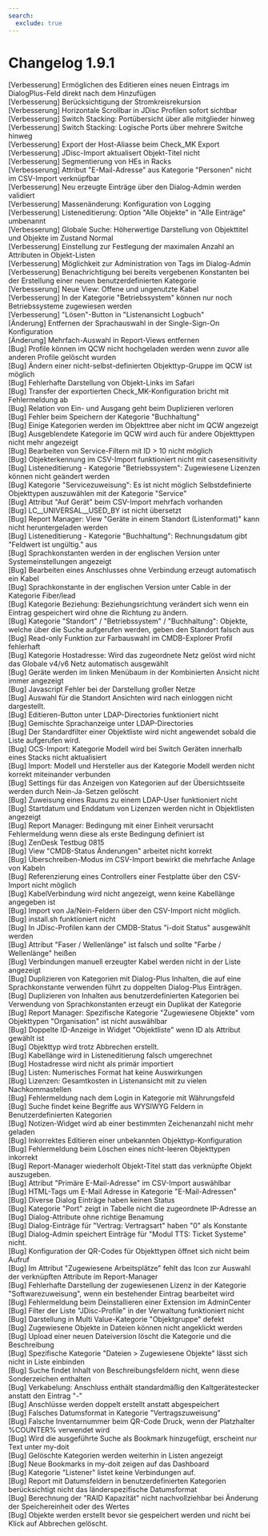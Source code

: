 ```yaml
---
search:
  exclude: true
---
```

# Changelog 1.9.1
<!-- cSpell:disable -->
<!-- markdownlint-disable MD052 -->
[Verbesserung]  Ermöglichen des Editieren eines neuen Eintrags im DialogPlus-Feld direkt nach dem Hinzufügen<br>
[Verbesserung]  Berücksichtigung der Stromkreisrekursion<br>
[Verbesserung]  Horizontale Scrollbar in JDisc Profilen sofort sichtbar<br>
[Verbesserung]  Switch Stacking: Portübersicht über alle mitglieder hinweg<br>
[Verbesserung]  Switch Stacking: Logische Ports über mehrere Switche hinweg<br>
[Verbesserung]  Export der Host-Aliasse beim Check_MK Export<br>
[Verbesserung]  JDisc-Import aktualisert Objekt-Titel nicht<br>
[Verbesserung]  Segmentierung von HEs in Racks<br>
[Verbesserung]  Attribut "E-Mail-Adresse" aus Kategorie "Personen" nicht im CSV-Import verknüpfbar<br>
[Verbesserung]  Neu erzeugte Einträge über den Dialog-Admin werden validiert<br>
[Verbesserung]  Massenänderung: Konfiguration von Logging<br>
[Verbesserung]  Listeneditierung: Option "Alle Objekte" in "Alle Einträge" umbenannt<br>
[Verbesserung]  Globale Suche: Höherwertige Darstellung von Objekttitel und Objekte im Zustand Normal<br>
[Verbesserung]  Einstellung zur Festlegung der maximalen Anzahl an Attributen in Objekt-Listen<br>
[Verbesserung]  Möglichkeit zur Administration von Tags im Dialog-Admin<br>
[Verbesserung]  Benachrichtigung bei bereits vergebenen Konstanten bei der Erstellung einer neuen benutzerdefinierten Kategorie<br>
[Verbesserung]  Neue View: Offene und ungenutzte Kabel<br>
[Verbesserung]  In der Kategorie "Betriebssystem" können nur noch Betriebssysteme zugewiesen werden<br>
[Verbesserung]  "Lösen"-Button in "Listenansicht Logbuch"<br>
[Änderung]      Entfernen der Sprachauswahl in der Single-Sign-On Konfiguration<br>
[Änderung]      Mehrfach-Auswahl in Report-Views entfernen<br>
[Bug]           Profile können im QCW nicht hochgeladen werden wenn zuvor alle anderen Profile gelöscht wurden<br>
[Bug]           Ändern einer nicht-selbst-definierten Objekttyp-Gruppe im QCW ist möglich<br>
[Bug]           Fehlerhafte Darstellung von Objekt-Links im Safari<br>
[Bug]           Transfer der exportierten Check_MK-Konfiguration bricht mit Fehlermeldung ab<br>
[Bug]           Relation von Ein- und Ausgang geht beim Duplizieren verloren<br>
[Bug]           Fehler beim Speichern der Kategorie "Buchhaltung"<br>
[Bug]           Einige Kategorien werden im Objekttree aber nicht im QCW angezeigt<br>
[Bug]           Ausgeblendete Kategorie im QCW wird auch für andere Objekttypen nicht mehr angezeigt<br>
[Bug]           Bearbeiten von Service-Filtern mit ID > 10 nicht möglich<br>
[Bug]           Objekterkennung im CSV-Import funktioniert nicht mit casesensitivity<br>
[Bug]           Listeneditierung - Kategorie "Betriebssystem": Zugewiesene Lizenzen können nicht geändert werden<br>
[Bug]           Kategorie "Servicezuweisung": Es ist nicht möglich Selbstdefinierte Objekttypen auszuwählen mit der Kategorie "Service"<br>
[Bug]           Attribut "Auf Gerät" beim CSV-Import mehrfach vorhanden<br>
[Bug]           LC__UNIVERSAL__USED_BY ist nicht übersetzt<br>
[Bug]           Report Manager: View "Geräte in einem Standort (Listenformat)" kann nicht heruntergeladen werden<br>
[Bug]           Listeneditierung - Kategorie "Buchhaltung": Rechnungsdatum gibt "Feldwert ist ungültig." aus<br>
[Bug]           Sprachkonstanten werden in der englischen Version unter Systemeinstellungen angezeigt<br>
[Bug]           Bearbeiten eines Anschlusses ohne Verbindung erzeugt automatisch ein Kabel<br>
[Bug]           Sprachkonstante in der englischen Version unter Cable in der Kategorie Fiber/lead<br>
[Bug]           Kategorie Beziehung: Beziehungsrichtung verändert sich wenn ein Eintrag gespeichert wird ohne die Richtung zu ändern.<br>
[Bug]           Kategorie "Standort" / "Betriebssystem" / "Buchhaltung": Objekte, welche über die Suche aufgerufen werden, geben den Standort falsch aus<br>
[Bug]           Read-only Funktion zur Farbauswahl im CMDB-Explorer Profil fehlerhaft<br>
[Bug]           Kategorie Hostadresse: Wird das zugeordnete Netz gelöst wird nicht das Globale v4/v6 Netz automatisch ausgewählt<br>
[Bug]           Geräte werden im linken Menübaum in der Kombinierten Ansicht nicht immer angezeigt<br>
[Bug]           Javascript Fehler bei der Darstellung großer Netze<br>
[Bug]           Auswahl für die Standort Ansichten wird nach einloggen nicht dargestellt.<br>
[Bug]           Editieren-Button unter LDAP-Directories funktioniert nicht<br>
[Bug]           Gemischte Sprachanzeige unter LDAP-Directories<br>
[Bug]           Der Standardfilter einer Objektliste wird nicht angewendet sobald die Liste aufgerufen wird.<br>
[Bug]           OCS-Import: Kategorie Modell wird bei Switch Geräten innerhalb eines Stacks nicht aktualisiert<br>
[Bug]           Import: Modell und Hersteller aus der Kategorie Modell werden nicht korrekt miteinander verbunden<br>
[Bug]           Settings für das Anzeigen von Kategorien auf der Übersichtsseite werden durch Nein-Ja-Setzen gelöscht<br>
[Bug]           Zuweisung eines Raums zu einem LDAP-User funktioniert nicht<br>
[Bug]           Startdatum und Enddatum von Lizenzen werden nicht in Objektlisten angezeigt<br>
[Bug]           Report Manager: Bedingung mit einer Einheit verursacht Fehlermeldung wenn diese als erste Bedingung definiert ist<br>
[Bug]           ZenDesk Testbug 0815<br>
[Bug]           View "CMDB-Status Änderungen" arbeitet nicht korrekt<br>
[Bug]           Überschreiben-Modus im CSV-Import bewirkt die mehrfache Anlage von Kabeln<br>
[Bug]           Referenzierung eines Controllers einer Festplatte über den CSV-Import nicht möglich<br>
[Bug]           KabelVerbindung wird nicht angezeigt, wenn keine Kabellänge angegeben ist<br>
[Bug]           Import von Ja/Nein-Feldern über den CSV-Import nicht möglich.<br>
[Bug]           install.sh funktioniert nicht<br>
[Bug]           In JDisc-Profilen kann der CMDB-Status "i-doit Status" ausgewählt werden<br>
[Bug]           Attribut "Faser / Wellenlänge" ist falsch und sollte "Farbe / Wellenlänge" heißen<br>
[Bug]           Verbindungen manuell erzeugter Kabel werden nicht in der Liste angezeigt<br>
[Bug]           Duplizieren von Kategorien mit Dialog-Plus Inhalten, die auf eine Sprachkonstante verwenden führt zu doppelten Dialog-Plus Einträgen.<br>
[Bug]           Duplizieren von Inhalten aus benutzerdefinierten Kategorien bei Verwendung von Sprachkonstanten erzeugt ein Duplikat der Kategorie<br>
[Bug]           Report Manager: Spezifische Kategorie "Zugewiesene Objekte" vom Objekttypen "Organisation" ist nicht auswählbar<br>
[Bug]           Doppelte ID-Anzeige in Widget "Objektliste" wenn ID als Attribut gewählt ist<br>
[Bug]           Objekttyp wird trotz Abbrechen erstellt.<br>
[Bug]           Kabellänge wird in Listeneditierung falsch umgerechnet<br>
[Bug]           Hostadresse wird nicht als primär importiert<br>
[Bug]           Listen: Numerisches Format hat keine Auswirkungen<br>
[Bug]           Lizenzen: Gesamtkosten in Listenansicht mit zu vielen Nachkommastellen<br>
[Bug]           Fehlermeldung nach dem Login in Kategorie mit Währungsfeld<br>
[Bug]           Suche findet keine Begriffe aus WYSIWYG Feldern in Benutzerdefinierten Kategorien<br>
[Bug]           Notizen-Widget wird ab einer bestimmten Zeichenanzahl nicht mehr geladen<br>
[Bug]           Inkorrektes Editieren einer unbekannten Objekttyp-Konfiguration<br>
[Bug]           Fehlermeldung beim Löschen eines nicht-leeren Objekttypen inkorrekt<br>
[Bug]           Report-Manager wiederholt Objekt-Titel statt das verknüpfte Objekt auszugeben.<br>
[Bug]           Attribut "Primäre E-Mail-Adresse" im CSV-Import auswählbar<br>
[Bug]           HTML-Tags um E-Mail Adresse in Kategorie "E-Mail-Adressen"<br>
[Bug]           Diverse Dialog Einträge haben keinen Status<br>
[Bug]           Kategorie "Port" zeigt in Tabelle nicht die zugeordnete IP-Adresse an<br>
[Bug]           Dialog-Attribute ohne richtige Benamung<br>
[Bug]           Dialog-Einträge für "Vertrag: Vertragsart" haben "0" als Konstante<br>
[Bug]           Dialog-Admin speichert Einträge für "Modul TTS: Ticket Systeme" nicht.<br>
[Bug]           Konfiguration der QR-Codes für Objekttypen öffnet sich nicht beim Aufruf<br>
[Bug]           Im Attribut "Zugewiesene Arbeitsplätze" fehlt das Icon zur Auswahl der verknüpften Attribute im Report-Manager<br>
[Bug]           Fehlerhafte Darstellung der zugewiesenen Lizenz in der Kategorie "Softwarezuweisung", wenn ein bestehender Eintrag bearbeitet wird<br>
[Bug]           Fehlermeldung beim Deinstallieren einer Extension im AdminCenter<br>
[Bug]           Filter der Liste "JDisc-Profile" in der Verwaltung funktioniert nicht<br>
[Bug]           Darstellung in Multi Value-Kategorie "Objektgruppe" defekt<br>
[Bug]           Zugewiesene Objekte in Dateien können nicht angeklickt werden<br>
[Bug]           Upload einer neuen Dateiversion löscht die Kategorie und die Beschreibung<br>
[Bug]           Spezifische Kategorie "Dateien > Zugewiesene Objekte" lässt sich nicht in Liste einbinden<br>
[Bug]           Suche findet Inhalt von Beschreibungsfeldern nicht, wenn diese Sonderzeichen enthalten<br>
[Bug]           Verkabelung: Anschluss enthält standardmäßig den Kaltgerätestecker anstatt den Eintrag "-"<br>
[Bug]           Anschlüsse werden doppelt erstellt anstatt abgespeichert<br>
[Bug]           Falsches Datumsformat in Kategorie "Vertragszuweisung"<br>
[Bug]           Falsche Inventarnummer beim QR-Code Druck, wenn der Platzhalter %COUNTER% verwendet wird<br>
[Bug]           Wird die ausgeführte Suche als Bookmark hinzugefügt, erscheint nur Text unter my-doit<br>
[Bug]           Gelöschte Kategorien werden weiterhin in Listen angezeigt<br>
[Bug]           Neue Bookmarks in my-doit zeigen auf das Dashboard<br>
[Bug]           Kategorie "Listener" listet keine Verbindungen auf.<br>
[Bug]           Report mit Datumsfeldern in benutzerdefinierten Kategorien berücksichtigt nicht das länderspezifische Datumsformat<br>
[Bug]           Berechnung der "RAID Kapazität" nicht nachvollziehbar bei Änderung der Speichereinheit oder des Wertes<br>
[Bug]           Objekte werden erstellt bevor sie gespeichert werden und nicht bei Klick auf Abbrechen gelöscht.<br>
